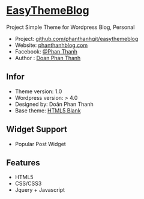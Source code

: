 # [EasyThemeBlog](https://phanthanhblog.com)

Project Simple Theme for Wordpress Blog, Personal

* Project: [github.com/phanthanhgit/easythemeblog](https://github.com/phanthanhgit/easythemeblog)
* Website: [phanthanhblog.com](https://phanthanhblog.com)
* Facebook: [@Phan Thanh](https://fb.com/phanthanh.coder)
* Author : [Doan Phan Thanh](http://phanthanhblog.com)

## Infor
* Theme version: 1.0
* Wordpress version: > 4.0
* Designed by: Doãn Phan Thanh
* Base theme: [HTML5 Blank](http://html5blank.com)

## Widget Support
* Popular Post Widget

## Features
* HTML5
* CSS/CSS3
* Jquery + Javascript

